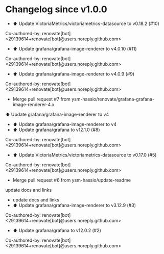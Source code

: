 # Changelog since v1.0.0
- ⬆️ Update VictoriaMetrics/victoriametrics-datasource to v0.18.2 (#10)

Co-authored-by: renovate[bot] <29139614+renovate[bot]@users.noreply.github.com> 
- ⬆️ Update grafana/grafana-image-renderer to v4.0.10 (#11)

Co-authored-by: renovate[bot] <29139614+renovate[bot]@users.noreply.github.com> 
- ⬆️ Update grafana/grafana-image-renderer to v4.0.9 (#9)

Co-authored-by: renovate[bot] <29139614+renovate[bot]@users.noreply.github.com> 
- Merge pull request #7 from ysm-hassio/renovate/grafana-grafana-image-renderer-4.x

⬆️ Update grafana/grafana-image-renderer to v4 
- ⬆️ Update grafana/grafana-image-renderer to v4 
- ⬆️ Update grafana/grafana to v12.1.0 (#8)

Co-authored-by: renovate[bot] <29139614+renovate[bot]@users.noreply.github.com> 
- ⬆️ Update VictoriaMetrics/victoriametrics-datasource to v0.17.0 (#5)

Co-authored-by: renovate[bot] <29139614+renovate[bot]@users.noreply.github.com> 
- Merge pull request #6 from ysm-hassio/update-readme

update docs and links 
- update docs and links 
- ⬆️ Update grafana/grafana-image-renderer to v3.12.9 (#3)

Co-authored-by: renovate[bot] <29139614+renovate[bot]@users.noreply.github.com> 
- ⬆️ Update grafana/grafana to v12.0.2 (#2)

Co-authored-by: renovate[bot] <29139614+renovate[bot]@users.noreply.github.com> 
